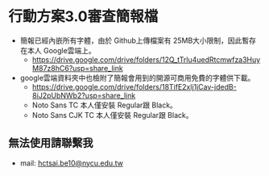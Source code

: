 # 行動方案3.0審查簡報檔
- 簡報已經內嵌所有字體，由於 Github上傳檔案有 25MB大小限制，因此暫存在本人 Google雲端上。
  - https://drive.google.com/drive/folders/12Q_tTrlu4uedRtcmwfza3HuyM87z8hC6?usp=share_link
- google雲端資料夾中也檢附了簡報會用到的開源可商用免費的字體供下載。
  - https://drive.google.com/drive/folders/18TifE2xlj1jCav-jdedB-8iJ2pUbNWb2?usp=share_link
  - Noto Sans TC 本人僅安裝 Regular跟 Black。
  - Noto Sans CJK TC 本人僅安裝 Regular跟 Black。
## 無法使用請聯繫我
- mail: hctsai.be10@nycu.edu.tw
